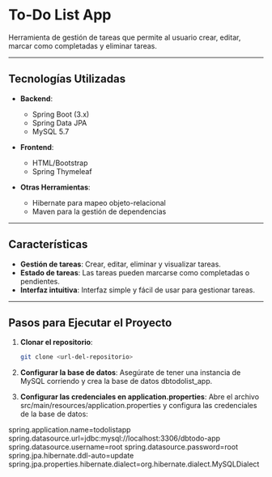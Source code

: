 # To-Do List App

Herramienta de gestión de tareas que permite al usuario crear, editar, marcar como completadas y eliminar tareas.

---

## Tecnologías Utilizadas

- **Backend**: 
  - Spring Boot (3.x)
  - Spring Data JPA
  - MySQL 5.7
  
- **Frontend**: 
  - HTML/Bootstrap
  - Spring Thymeleaf
    
- **Otras Herramientas**:
  - Hibernate para mapeo objeto-relacional
  - Maven para la gestión de dependencias

---

## Características

- **Gestión de tareas**: Crear, editar, eliminar y visualizar tareas.
- **Estado de tareas**: Las tareas pueden marcarse como completadas o pendientes.
- **Interfaz intuitiva**: Interfaz simple y fácil de usar para gestionar tareas.

---

## Pasos para Ejecutar el Proyecto

1. **Clonar el repositorio**:
   ```bash
   git clone <url-del-repositorio>

2. **Configurar la base de datos**:
   Asegúrate de tener una instancia de MySQL corriendo y crea la base de datos dbtodolist_app.

3. **Configurar las credenciales en application.properties**:
   Abre el archivo src/main/resources/application.properties y configura las credenciales de la base de datos:

  spring.application.name=todolistapp
  spring.datasource.url=jdbc:mysql://localhost:3306/dbtodo-app
  spring.datasource.username=root
  spring.datasource.password=root
  spring.jpa.hibernate.ddl-auto=update
  spring.jpa.properties.hibernate.dialect=org.hibernate.dialect.MySQLDialect

  
